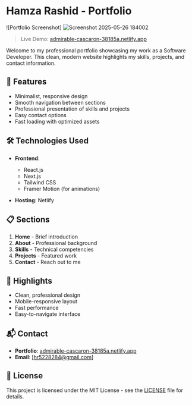 # Hamza Rashid - Portfolio


![Portfolio Screenshot] ![Screenshot 2025-05-26 184002](https://github.com/user-attachments/assets/b8d0f8e0-e8a7-4437-927d-163292d19a41)

> Live Demo: [admirable-cascaron-38185a.netlify.app](https://admirable-cascaron-38185a.netlify.app)

Welcome to my professional portfolio showcasing my work as a Software Developer. This clean, modern website highlights my skills, projects, and contact information.

## 🚀 Features

- Minimalist, responsive design
- Smooth navigation between sections
- Professional presentation of skills and projects
- Easy contact options
- Fast loading with optimized assets

## 🛠️ Technologies Used

- **Frontend**: 
  - React.js
  - Next.js
  - Tailwind CSS
  - Framer Motion (for animations)

- **Hosting**: Netlify

## 📋 Sections

1. **Home** - Brief introduction
2. **About** - Professional background
3. **Skills** - Technical competencies
4. **Projects** - Featured work
5. **Contact** - Reach out to me

## 🌟 Highlights

- Clean, professional design
- Mobile-responsive layout
- Fast performance
- Easy-to-navigate interface

## 📬 Contact

- **Portfolio**: [admirable-cascaron-38185a.netlify.app](https://admirable-cascaron-38185a.netlify.app)
- **Email**: [hr5228284@gmail.com]


## 📄 License

This project is licensed under the MIT License - see the [LICENSE](LICENSE) file for details.
